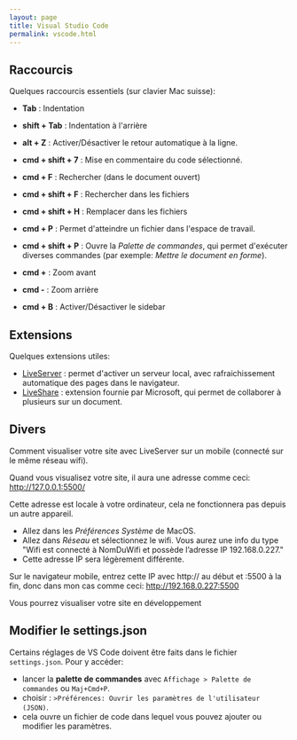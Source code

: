 ```yaml
---
layout: page
title: Visual Studio Code
permalink: vscode.html
---
```


## Raccourcis

Quelques raccourcis essentiels (sur clavier Mac suisse): 

- **Tab** : Indentation
- **shift + Tab** : Indentation à l'arrière
- **alt + Z** : Activer/Désactiver le retour automatique à la ligne.
- **cmd + shift + 7** : Mise en commentaire du code sélectionné.

- **cmd + F** : Rechercher (dans le document ouvert)
- **cmd + shift + F** : Rechercher dans les fichiers
- **cmd + shift + H** : Remplacer dans les fichiers

- **cmd + P** : Permet d'atteindre un fichier dans l'espace de travail.
- **cmd + shift + P** : Ouvre la *Palette de commandes*, qui permet d'exécuter diverses commandes (par exemple: *Mettre le document en forme*).

- **cmd +** : Zoom avant
- **cmd -** : Zoom arrière
- **cmd + B** : Activer/Désactiver le sidebar

## Extensions

Quelques extensions utiles:

- [LiveServer](https://marketplace.visualstudio.com/items?itemName=ritwickdey.LiveServer) : permet d'activer un serveur local, avec rafraichissement automatique des pages dans le navigateur. 
- [LiveShare](https://marketplace.visualstudio.com/items?itemName=MS-vsliveshare.vsliveshare) : extension fournie par Microsoft, qui permet de collaborer à plusieurs sur un document.


## Divers

Comment visualiser votre site avec LiveServer sur un mobile (connecté sur le même réseau wifi).

Quand vous visualisez votre site, il aura une adresse comme ceci: http://127.0.0.1:5500/

Cette adresse est locale à votre ordinateur, cela ne fonctionnera pas depuis un autre appareil.

- Allez dans les *Préférences Système* de MacOS.
- Allez dans *Réseau* et sélectionnez le wifi. Vous aurez une info du type "Wifi est connecté à NomDuWifi et possède l’adresse IP 192.168.0.227."
- Cette adresse IP sera légèrement différente.

Sur le navigateur mobile, entrez cette IP avec http:// au début et :5500 à la fin, donc dans mon cas comme ceci: http://192.168.0.227:5500

Vous pourrez visualiser votre site en développement

## Modifier le settings.json

Certains réglages de VS Code doivent être faits dans le fichier `settings.json`. Pour y accéder: 

- lancer la **palette de commandes** avec `Affichage > Palette de commandes` ou `Maj+Cmd+P`.
- choisir : `>Préférences: Ouvrir les paramètres de l'utilisateur (JSON)`.
- cela ouvre un fichier de code dans lequel vous pouvez ajouter ou modifier les paramètres.

